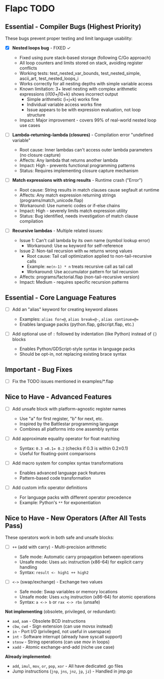 # Flapc TODO

## Essential - Compiler Bugs (Highest Priority)

These bugs prevent proper testing and limit language usability:

- [x] **Nested loops bug** - FIXED ✓
  - Fixed using pure stack-based storage (following C/Go approach)
  - All loop counters and limits stored on stack, avoiding register conflicts
  - Working tests: test_nested_var_bounds, test_nested_simple, ascii_art, test_nested_loops_i
  - Works correctly for all nesting depths with simple variable access
  - Known limitation: 3+ level nesting with complex arithmetic expressions (i*100+j*10+k) shows incorrect output
    - Simple arithmetic (i+j+k) works fine
    - Individual variable access works fine
    - Issue appears to be with expression evaluation, not loop structure
  - Impact: Major improvement - covers 99% of real-world nested loop use cases

- [ ] **Lambda-returning-lambda (closures)** - Compilation error "undefined variable"
  - Root cause: Inner lambdas can't access outer lambda parameters (no closure capture)
  - Affects: Any lambda that returns another lambda
  - Impact: High - prevents functional programming patterns
  - Status: Requires implementing closure capture mechanism

- [ ] **Match expressions with string results** - Runtime crash ("Error")
  - Root cause: String results in match clauses cause segfault at runtime
  - Affects: Any match expression returning strings (programs/match_unicode.flap)
  - Workaround: Use numeric codes or if-else chains
  - Impact: High - severely limits match expression utility
  - Status: Bug identified, needs investigation of match clause compilation

- [ ] **Recursive lambdas** - Multiple related issues:
  - Issue 1: Can't call lambda by its own name (symbol lookup error)
    - Workaround: Use `me` keyword for self-reference
  - Issue 2: Non-tail recursion with `me` returns wrong values
    - Root cause: Tail call optimization applied to non-tail-recursive calls
    - Example: `me(n-1) * n` treats recursive call as tail call
    - Workaround: Use accumulator pattern for tail recursion
  - Affects: programs/factorial.flap (non-tail-recursive version)
  - Impact: Medium - requires specific recursion patterns

## Essential - Core Language Features

- [ ] Add an "alias" keyword for creating keyword aliases
  - Examples: `alias for=@`, `alias break=@-`, `alias continue=@=`
  - Enables language packs (python.flap, gdscript.flap, etc.)

- [ ] Add optional use of `:` followed by indentation (like Python) instead of `{}` blocks
  - Enables Python/GDScript-style syntax in language packs
  - Should be opt-in, not replacing existing brace syntax

## Important - Bug Fixes

- [ ] Fix the TODO issues mentioned in examples/*.flap

## Nice to Have - Advanced Features

- [ ] Add unsafe block with platform-agnostic register names
  - Use "a" for first register, "b" for next, etc.
  - Inspired by the Battlestar programming language
  - Combines all platforms into one assembly syntax

- [ ] Add approximate equality operator for float matching
  - Syntax: `0.3 =0.1= 0.2` (checks if 0.3 is within 0.2±0.1)
  - Useful for floating-point comparisons

- [ ] Add macro system for complex syntax transformations
  - Enables advanced language pack features
  - Pattern-based code transformation

- [ ] Add custom infix operator definitions
  - For language packs with different operator precedence
  - Example: Python's `**` for exponentiation

## Nice to Have - New Operators (After All Tests Pass)

These operators work in both safe and unsafe blocks:

- [ ] `++` (add with carry) - Multi-precision arithmetic
  - Safe mode: Automatic carry propagation between operations
  - Unsafe mode: Uses `adc` instruction (x86-64) for explicit carry handling
  - Syntax: `result <- high1 ++ high2`

- [ ] `<->` (swap/exchange) - Exchange two values
  - Safe mode: Swap variables or memory locations
  - Unsafe mode: Uses `xchg` instruction (x86-64) for atomic operations
  - Syntax: `a <-> b` or `rax <-> rbx` (unsafe)

**Not implementing** (obsolete, privileged, or redundant):
- `aad`, `aam` - Obsolete BCD instructions
- `cbw`, `cwd` - Sign extension (can use movsx instead)
- `in` - Port I/O (privileged, not useful in userspace)
- `int` - Software interrupt (already have syscall support)
- `stosw` - String operations (can use mov in loops)
- `xadd` - Atomic exchange-and-add (niche use case)

**Already implemented:**
- `add`, `imul`, `mov`, `or`, `pop`, `xor` - All have dedicated .go files
- Jump instructions (`jnp`, `jns`, `jnz`, `jp`, `jz`) - Handled in jmp.go
